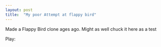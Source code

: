 ```yaml
---
layout: post
title:  "My poor Attempt at flappy bird"
---
```


Made a Flappy Bird clone ages ago. Might as well chuck it here as a test

Play:
<canvas id="myCanvas" width="550" height="800" style="background: #D3D3D3; touch-action: none;"></canvas>
<script type="module" src="/gitcontent/barely-flappy-bird/flappyBird.js"></script>